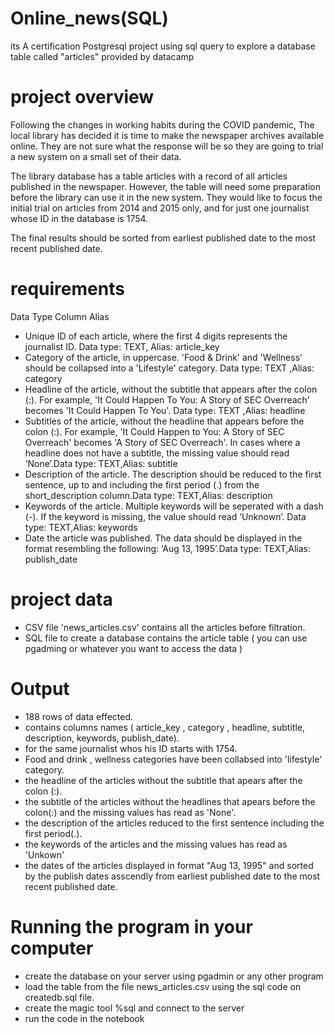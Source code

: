 # Online_news(SQL)
its A certification Postgresql project using sql query to explore a database table called "articles" provided by datacamp
# project overview
Following the changes in working habits during the COVID pandemic, The local library has decided it is time to make the newspaper archives available online. They are not sure what the response will be so they are going to trial a new system on a small set of their data.

The library database has a table articles with a record of all articles published in the newspaper. However, the table will need some preparation before the library can use it in the new system. They would like to focus the initial trial on articles from 2014 and 2015 only, and for just one journalist whose ID in the database is 1754.

The final results should be sorted from earliest published date to the most recent published date.
# requirements

Data Type	Column Alias
- Unique ID of each article, where the first 4 digits represents the journalist ID.	Data type: TEXT, Alias: article_key
- Category of the article, in uppercase. 'Food & Drink' and 'Wellness' should be collapsed into a 'Lifestyle' category.	Data type: TEXT	,Alias: category
- Headline of the article, without the subtitle that appears after the colon (:). For example, 'It Could Happen To You: A Story of SEC Overreach' becomes 'It Could Happen To You'.	Data type: TEXT	,Alias: headline
- Subtitles of the article, without the headline that appears before the colon (:). For example, 'It Could Happen to You: A Story of SEC Overreach' becomes 'A Story of SEC Overreach'. In cases where a headline does not have a subtitle, the missing value should read ‘None’.Data type:	TEXT,Alias:	subtitle
- Description of the article. The description should be reduced to the first sentence, up to and including the first period (.) from the short_description column.Data type:	TEXT,Alias:	description
- Keywords of the article. Multiple keywords will be seperated with a dash (-). If the keyword is missing, the value should read ‘Unknown’.	Data type: TEXT,Alias:	keywords
- Date the article was published. The data should be displayed in the format resembling the following: ‘Aug 13, 1995’.Data type: TEXT,Alias:	publish_date
# project data
- CSV file 'news_articles.csv' contains all the articles before filtration.
- SQL file to create a database contains the article table ( you can use pgadming or whatever you want to access the data )
# Output
- 188 rows of data effected.
- contains columns names ( article_key , category , headline, subtitle, description, keywords, publish_date).
- for the same journalist whos his ID starts with 1754.
- Food and drink , wellness categories have been collabsed into 'lifestyle' category.
- the headline of the articles without the subtitle that apears after the colon (:).
- the subtitle of the articles without the headlines that apears before the colon(:) and the missing values has read as 'None'.
- the description of the articles reduced to the first sentence including the first period(.).
- the keywords of the articles and the missing values has read as 'Unkown'
- the dates of the articles displayed in format "Aug 13, 1995" and sorted by the publish dates asscendly from earliest published date to the most recent published date.
# Running the program in your computer 
- create the database on your server using pgadmin or any other program
- load the table from the file news_articles.csv using the sql code on createdb.sql file.
- create the magic tool %sql and connect to the server
- run the code in the notebook
